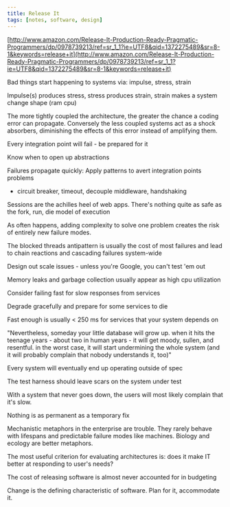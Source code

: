 ```yaml
---
title: Release It
tags: [notes, software, design]
---
```


[http://www.amazon.com/Release-It-Production-Ready-Pragmatic-Programmers/dp/0978739213/ref=sr_1_1?ie=UTF8&qid=1372275489&sr=8-1&keywords=release+it](http://www.amazon.com/Release-It-Production-Ready-Pragmatic-Programmers/dp/0978739213/ref=sr_1_1?ie=UTF8&qid=1372275489&sr=8-1&keywords=release+it)

Bad things start happening to systems via: impulse, stress, strain

Impulse(s) produces stress, stress produces strain, strain makes a system change shape (ram cpu)

The more tightly coupled the architecture, the greater the chance a coding error can propagate. Conversely the less coupled systems act as a shock absorbers, diminishing the effects of this error instead of amplifying them.

Every integration point will fail - be prepared for it

Know when to open up abstractions

Failures propagate quickly: Apply patterns to avert integration points problems
- circuit breaker, timeout, decouple middleware, handshaking

Sessions are the achilles heel of web apps. There's nothing quite as safe as the fork, run, die model of execution

As often happens, adding complexity to solve one problem creates the risk of entirely new failure modes.

The blocked threads antipattern is usually the cost of most failures and lead to chain reactions and cascading failures system-wide

Design out scale issues - unless you're Google, you can't test 'em out

Memory leaks and garbage collection usually appear as high cpu utilization

Consider failing fast for slow responses from services

Degrade gracefully and prepare for some services to die

Fast enough is usually < 250 ms for services that your system depends on

"Nevertheless, someday your little database will grow up. when it hits the teenage years - about two in human years - it will get moody, sullen, and resentful. in the worst case, it will start undermining the whole system (and it will probably complain that nobody understands it, too)"

Every system will eventually end up operating outside of spec

The test harness should leave scars on the system under test

With a system that never goes down, the users will most likely complain that it's slow.

Nothing is as permanent as a temporary fix

Mechanistic metaphors in the enterprise are trouble. They rarely behave with lifespans and predictable failure modes like machines. Biology and ecology are better metaphors.

The most useful criterion for evaluating architectures is: does it make IT better at responding to user's needs?

The cost of releasing software is almost never accounted for in budgeting

Change is the defining characteristic of software. Plan for it, accommodate it.

